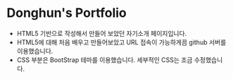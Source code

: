Donghun's Portfolio
===
* HTML5 기반으로 작성해서 만들어 보았던 자기소개 페이지입니다.
* HTML5에 대해 처음 배우고 만들어보았고 URL 접속이 가능하게끔 github 서버를 이용했습니다.
* CSS 부분은 BootStrap 테마를 이용했습니다. 세부적인 CSS는 조금 수정했습니다.
